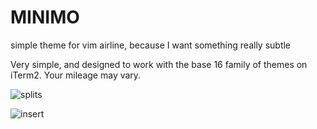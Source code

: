 MINIMO
======

simple theme for vim airline, because I want something really subtle

Very simple, and designed to work with the base 16 family of themes on iTerm2. Your mileage may vary.

![splits](https://github.com/evantravers/airline-minimo/wiki/images/splits.png)

![insert](https://github.com/evantravers/airline-minimo/wiki/images/insert.png)
